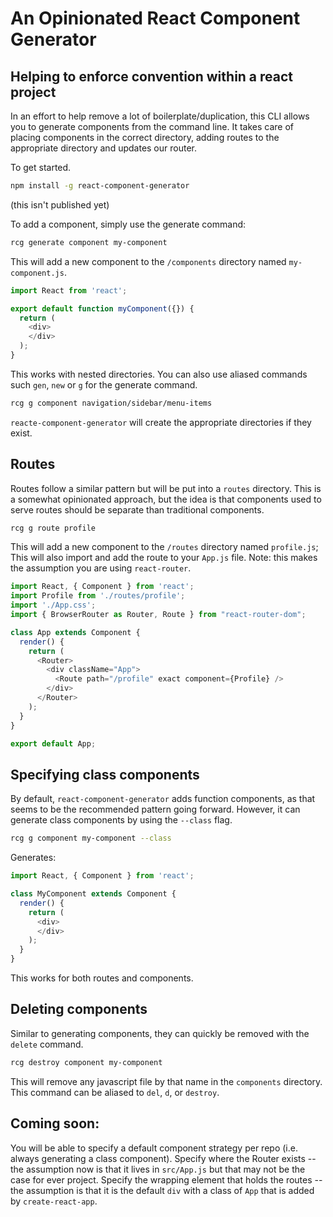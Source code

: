 # An Opinionated React Component Generator

## Helping to enforce convention within a react project

In an effort to help remove a lot of boilerplate/duplication, this CLI allows
you to generate components from the command line.
It takes care of placing components in the correct directory, adding routes to
the appropriate directory and updates our router.

To get started.

```bash
npm install -g react-component-generator
```
(this isn't published yet)

To add a component, simply use the generate command:

```bash
rcg generate component my-component
```

This will add a new component to the `/components` directory named `my-component.js`.

```javascript
import React from 'react';

export default function myComponent({}) {
  return (
    <div>
    </div>
  );
}
```

This works with nested directories.
You can also use aliased commands such `gen`, `new` or `g` for the generate command.

```bash
rcg g component navigation/sidebar/menu-items
```

`reacte-component-generator` will create the appropriate directories if they exist.

## Routes

Routes follow a similar pattern but will be put into a `routes` directory.
This is a somewhat opinionated approach, but the idea is that components used
to serve routes should be separate than traditional components.

```bash
rcg g route profile
```

This will add a new component to the `/routes` directory named `profile.js`;
This will also import and add the route to your `App.js` file.
Note: this makes the assumption you are using `react-router`.

```javascript
import React, { Component } from 'react';
import Profile from './routes/profile';
import './App.css';
import { BrowserRouter as Router, Route } from "react-router-dom";

class App extends Component {
  render() {
    return (
      <Router>
        <div className="App">
          <Route path="/profile" exact component={Profile} />
        </div>
      </Router>
    );
  }
}

export default App;
```

## Specifying class components

By default, `react-component-generator` adds function components, as that seems
to be the recommended pattern going forward.
However, it can generate class components by using the `--class` flag.

```bash
rcg g component my-component --class
```

Generates:
```javascript
import React, { Component } from 'react';

class MyComponent extends Component {
  render() {
    return (
      <div>
      </div>
    );
  }
}
```

This works for both routes and components.

## Deleting components

Similar to generating components, they can quickly be removed with the `delete`
command.

```bash
rcg destroy component my-component
```

This will remove any javascript file by that name in the `components` directory.
This command can be aliased to `del`, `d`, or `destroy`.

## Coming soon:
You will be able to specify a default component strategy per repo (i.e. always
generating a class component).
Specify where the Router exists -- the assumption now is that it lives in
`src/App.js` but that may not be the case for ever project.
Specify the wrapping element that holds the routes -- the assumption is that
it is the default `div` with a class of `App` that is added by
`create-react-app`.

